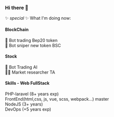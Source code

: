 ### Hi there 👋

✨ _special_ ✨ What I'm doing now:

#### BlockChain

🤖 Bot trading Bep20 token<br/>
🤖 Bot sniper new token BSC

#### Stock

🤖 Bot Trading AI<br/>
👨‍💼 Market researcher TA

#### Skills - Web FullStack<br/>

PHP-laravel (8+ years exp)<br/>
FrontEnd(html,css, js, vue, scss, webpack...) master<br/>
NodeJS (3+ years)<br/>
DevOps (+5 years exp)
